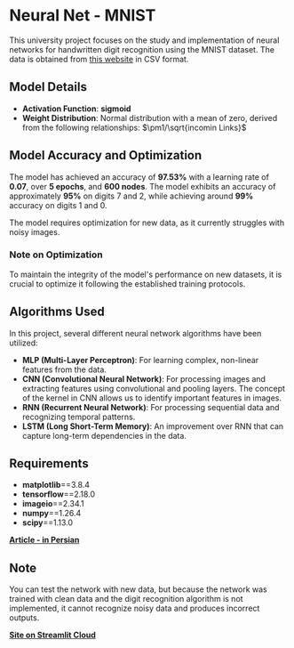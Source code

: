 
# Neural Net - MNIST

This university project focuses on the study and implementation of neural networks for handwritten digit recognition using the MNIST dataset. The data is obtained from [this website](https://pjreddie.com/projects/mnist-in-csv/) in CSV format.

## Model Details
- **Activation Function**: **sigmoid**
- **Weight Distribution**: Normal distribution with a mean of zero, derived from the following relationships: $\pm1/\sqrt{incomin Links}$
                
## Model Accuracy and Optimization
The model has achieved an accuracy of **97.53%** with a learning rate of **0.07**, over **5 epochs**, and **600 nodes**. The model exhibits an accuracy of approximately **95%** on digits 7 and 2, while achieving around **99%** accuracy on digits 1 and 0.

The model requires optimization for new data, as it currently struggles with noisy images.

### Note on Optimization
To maintain the integrity of the model's performance on new datasets, it is crucial to optimize it following the established training protocols.

## Algorithms Used
In this project, several different neural network algorithms have been utilized:

- **MLP (Multi-Layer Perceptron)**: For learning complex, non-linear features from the data.
- **CNN (Convolutional Neural Network)**: For processing images and extracting features using convolutional and pooling layers. The concept of the kernel in CNN allows us to identify important features in images.
- **RNN (Recurrent Neural Network)**: For processing sequential data and recognizing temporal patterns.
- **LSTM (Long Short-Term Memory)**: An improvement over RNN that can capture long-term dependencies in the data.

## Requirements
- **matplotlib**==3.8.4
- **tensorflow**==2.18.0
- **imageio**==2.34.1
- **numpy**==1.26.4
- **scipy**==1.13.0

**[Article - in Persian](https://docs.google.com/document/d/1_BfeoZNyo_W1c6rmdG1JzUO3GuJJeaw0KLrDfq47dwc/edit?usp=sharing)**

## Note
You can test the network with new data, but because the network was trained with clean data and the digit recognition algorithm is not implemented, it cannot recognize noisy data and produces incorrect outputs.

**[Site on Streamlit Cloud](https://nnmnist.streamlit.app/)**
                